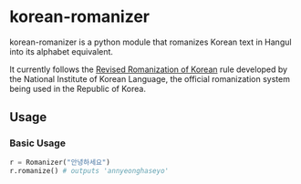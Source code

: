 # korean-romanizer
korean-romanizer is a python module that romanizes Korean text in Hangul into its alphabet equivalent.

It currently follows the [Revised Romanization of Korean](https://www.korean.go.kr/front_eng/roman/roman_01.do) rule developed by the National Institute of Korean Language, the official romanization system being used in the Republic of Korea.


## Usage

### Basic Usage
```python
r = Romanizer("안녕하세요")
r.romanize() # outputs 'annyeonghaseyo'
```
